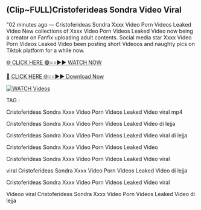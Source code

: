 ## (Clip~FULL)Cristoferideas Sondra Video Viral


"02 minutes ago —  Cristoferideas Sondra Xxxx Video Porn Videos Leaked Video New collections of   Xxxx Video Porn Videos Leaked Video now being a creator on Fanfix uploading adult contents. Social media star   Xxxx Video Porn Videos Leaked Video been posting short Videoos and naughty pics on Tiktok platform for a while now.


[🌐 CLICK HERE 🟢==►► WATCH NOW](https://cutt.ly/mrqM9kNd)

[🔴 CLICK HERE 🌐==►► Download Now](https://cutt.ly/mrqM9kNd)

[![WATCH Videos](https://i.imgur.com/dJHk4Zq.gif)](https://cutt.ly/mrqM9kNd)


TAG :

Cristoferideas Sondra Xxxx Video Porn Videos Leaked Video viral mp4

Cristoferideas Sondra Xxxx Video Porn Videos Leaked Video di lejja

Cristoferideas Sondra Xxxx Video Porn Videos Leaked Video viral di lejja

Cristoferideas Sondra Xxxx Video Porn Videos Leaked Video

Cristoferideas Sondra Xxxx Video Porn Videos Leaked Video viral

viral Cristoferideas Sondra Xxxx Video Porn Videos Leaked Video di lejja

Cristoferideas Sondra Xxxx Video Porn Videos Leaked Video viral

Videoo viral Cristoferideas Sondra Xxxx Video Porn Videos Leaked Video di lejja
